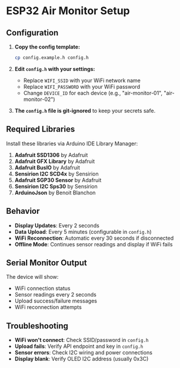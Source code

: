 # ESP32 Air Monitor Setup

## Configuration

1. **Copy the config template:**
   ```bash
   cp config.example.h config.h
   ```

2. **Edit `config.h` with your settings:**
   - Replace `WIFI_SSID` with your WiFi network name
   - Replace `WIFI_PASSWORD` with your WiFi password
   - Change `DEVICE_ID` for each device (e.g., "air-monitor-01", "air-monitor-02")

3. **The `config.h` file is git-ignored** to keep your secrets safe.

## Required Libraries

Install these libraries via Arduino IDE Library Manager:

1. **Adafruit SSD1306** by Adafruit
2. **Adafruit GFX Library** by Adafruit  
3. **Adafruit BusIO** by Adafruit
4. **Sensirion I2C SCD4x** by Sensirion
5. **Adafruit SGP30 Sensor** by Adafruit
6. **Sensirion I2C Sps30** by Sensirion
7. **ArduinoJson** by Benoit Blanchon

## Behavior

- **Display Updates**: Every 2 seconds
- **Data Upload**: Every 5 minutes (configurable in `config.h`)
- **WiFi Reconnection**: Automatic every 30 seconds if disconnected
- **Offline Mode**: Continues sensor readings and display if WiFi fails

## Serial Monitor Output

The device will show:
- WiFi connection status
- Sensor readings every 2 seconds
- Upload success/failure messages
- WiFi reconnection attempts

## Troubleshooting

- **WiFi won't connect**: Check SSID/password in `config.h`
- **Upload fails**: Verify API endpoint and key in `config.h`
- **Sensor errors**: Check I2C wiring and power connections
- **Display blank**: Verify OLED I2C address (usually 0x3C)
